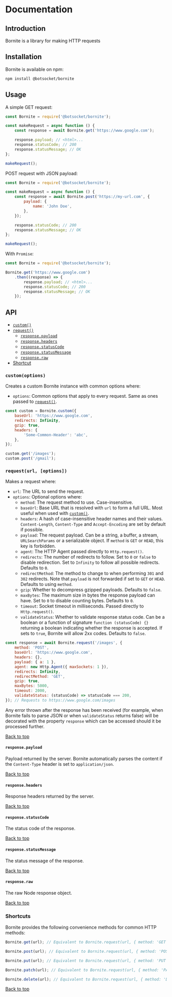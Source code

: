 # Documentation

## Introduction

Bornite is a library for making HTTP requests

## Installation

Bornite is available on npm:

```bash
npm install @botsocket/bornite
```

## Usage

A simple GET request:

```js
const Bornite = require('@botsocket/bornite');

const makeRequest = async function () {
    const response = await Bornite.get('https://www.google.com');

    response.payload; // <html>...
    response.statusCode; // 200
    response.statusMessage; // OK
};

makeRequest();
```

POST request with JSON payload:

```js
const Bornite = require('@botsocket/bornite');

const makeRequest = async function () {
    const response = await Bornite.post('https://my-url.com', {
        payload: {
            name: 'John Doe',
        },
    });

    response.statusCode; // 200
    response.statusMessage; // OK
};

makeRequest();
```

With `Promise`:

```js
const Bornite = require('@botsocket/bornite');

Bornite.get('https://www.google.com')
    .then((response) => {
        response.payload; // <html>...
        response.statusCode; // 200
        response.statusMessage; // OK
    });
```

## API

-   [`custom()`](#customoptions)
-   [`request()`](#requesturl-options)
    -   [`response.payload`](#responsepayload)
    -   [`response.headers`](#responseheaders)
    -   [`response.statusCode`](#responsestatuscode)
    -   [`response.statusMessage`](#responsestatusmessage)
    -   [`response.raw`](#responseraw)
-   [Shortcut](#shortcut)

### `custom(options)`

Creates a custom Bornite instance with common options where:

-   `options`: Common options that apply to every request. Same as ones passed to [`request()`](#requesturl-options).

```js
const custom = Bornite.custom({
    baseUrl: 'https://www.google.com',
    redirects: Infinity,
    gzip: true,
    headers: {
        'Some-Common-Header': 'abc',
    },
});

custom.get('/images');
custom.post('/gmail');
```

### `request(url, [options])`

Makes a request where:

-   `url`: The URL to send the request.
-   `options`: Optional options where:
    -  `method`: The request method to use. Case-insensitive.
    -  `baseUrl`: Base URL that is resolved with `url` to form a full URL. Most useful when used with [`custom()`](#customoptions).
    -  `headers`: A hash of case-insensitive header names and their values. `Content-Length`, `Content-Type` and `Accept-Encoding` are set by default if possible.
    -  `payload`: The request payload. Can be a string, a buffer, a stream, `URLSearchParams` or a serializable object. If `method` is `GET` or `HEAD`, this key is forbidden.
    -  `agent`: The HTTP Agent passed directly to `Http.request()`.
    -  `redirects`: The number of redirects to follow. Set to `0` or `false` to disable redirection. Set to `Infinity` to follow all possible redirects. Defaults to `0`.
    -   `redirectMethod`: The method to change to when performing `301` and `302` redirects. Note that `payload` is not forwarded if set to `GET` or `HEAD`. Defaults to using `method`.
    -   `gzip`: Whether to decompress gzipped payloads. Defaults to `false`.
    -   `maxBytes`: The maximum size in bytes the response payload can have. Set to `0` to disable counting bytes. Defaults to `0`.
    -   `timeout`: Socket timeout in milliseconds. Passed directly to `Http.request()`.
    -   `validateStatus`: Whether to validate response status code. Can be a boolean or a function of signature `function (statusCode) {}` returning a boolean indicating whether the response is accepted. If sets to `true`, Bornite will allow 2xx codes. Defaults to `false`.

```js
const response = await Bornite.request('/images', {
    method: 'POST',
    baseUrl: 'https://www.google.com',
    headers: {},
    payload: { a: 1 },
    agent: new Http.Agent({ maxSockets: 1 }),
    redirects: Infinity,
    redirectMethod: 'GET',
    gzip: true,
    maxBytes: 5000,
    timeout: 2000,
    validateStatus: (statusCode) => statusCode === 200,
}); // Requests to https://www.google.com/images
```

Any error thrown after the response has been received (for example, when Bornite fails to parse JSON or when `validateStatus` returns false) will be decorated with the property `response` which can be accessed should it be processed further.

[Back to top](#api)

#### `response.payload`

Payload returned by the server. Bornite automatically parses the content if the `Content-Type` header is set to `application/json`.

[Back to top](#api)

#### `response.headers`

Response headers returned by the server.

[Back to top](#api)

#### `response.statusCode`

The status code of the response.

[Back to top](#api)

#### `response.statusMessage`

The status message of the response.

[Back to top](#api)

#### `response.raw`

The raw Node response object.

[Back to top](#api)

### Shortcuts

Bornite provides the following convenience methods for common HTTP methods:

```js
Bornite.get(url); // Equivalent to Bornite.request(url, { method: 'GET' })

Bornite.post(url); // Equivalent to Bornite.request(url, { method: 'POST' })

Bornite.put(url); // Equivalent to Bornite.request(url, { method: 'PUT' })

Bornite.patch(url); // Equivalent to Bornite.request(url, { method: 'PATCH' })

Bornite.delete(url); // Equivalent to Bornite.request(url, { method: 'DELETE' })
```

[Back to top](#api)










